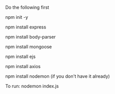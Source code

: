 Do the following first

npm init -y

npm  install express

npm  install body-parser

npm  install mongoose

npm install ejs

npm install axios

npm install nodemon (if you don't have it already)

To run: nodemon index.js
